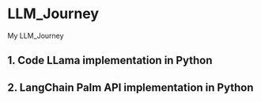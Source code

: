 # LLM_Journey
My LLM_Journey

## 1. Code LLama implementation in Python
## 2. LangChain Palm API implementation in Python
